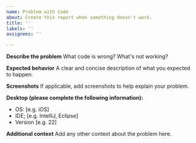 ```yaml
---
name: Problem with Code
about: Create this report when something doesn't work.
title: ''
labels: ''
assignees: ''

---
```


**Describe the problem**
What code is wrong? What's not working?

**Expected behavior**
A clear and concise description of what you expected to happen.

**Screenshots**
If applicable, add screenshots to help explain your problem.

**Desktop (please complete the following information):**

- OS: [e.g. iOS]
- IDE; [e.g. IntelliJ, Eclipse]
- Version [e.g. 22]

**Additional context**
Add any other context about the problem here.
